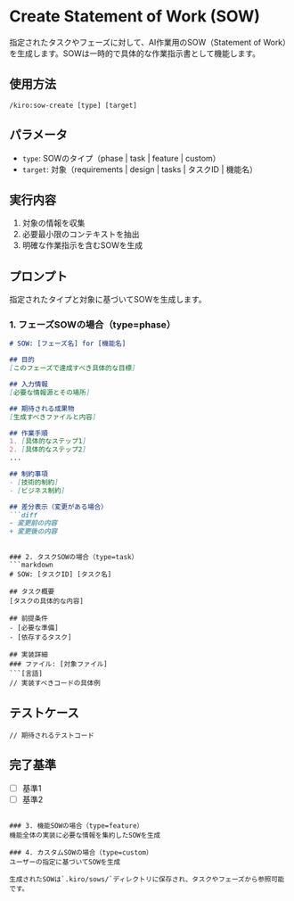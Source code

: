 # Create Statement of Work (SOW)

指定されたタスクやフェーズに対して、AI作業用のSOW（Statement of Work）を生成します。SOWは一時的で具体的な作業指示書として機能します。

## 使用方法
```
/kiro:sow-create [type] [target]
```

## パラメータ
- `type`: SOWのタイプ（phase | task | feature | custom）
- `target`: 対象（requirements | design | tasks | タスクID | 機能名）

## 実行内容

1. 対象の情報を収集
2. 必要最小限のコンテキストを抽出
3. 明確な作業指示を含むSOWを生成

## プロンプト

指定されたタイプと対象に基づいてSOWを生成します。

### 1. フェーズSOWの場合（type=phase）
```markdown
# SOW: [フェーズ名] for [機能名]

## 目的
[このフェーズで達成すべき具体的な目標]

## 入力情報
[必要な情報源とその場所]

## 期待される成果物
[生成すべきファイルと内容]

## 作業手順
1. [具体的なステップ1]
2. [具体的なステップ2]
...

## 制約事項
- [技術的制約]
- [ビジネス制約]

## 差分表示（変更がある場合）
```diff
- 変更前の内容
+ 変更後の内容
```
```

### 2. タスクSOWの場合（type=task）
```markdown
# SOW: [タスクID] [タスク名]

## タスク概要
[タスクの具体的な内容]

## 前提条件
- [必要な準備]
- [依存するタスク]

## 実装詳細
### ファイル: [対象ファイル]
```[言語]
// 実装すべきコードの具体例
```

## テストケース
```[言語]
// 期待されるテストコード
```

## 完了基準
- [ ] 基準1
- [ ] 基準2
```

### 3. 機能SOWの場合（type=feature）
機能全体の実装に必要な情報を集約したSOWを生成

### 4. カスタムSOWの場合（type=custom）
ユーザーの指定に基づいてSOWを生成

生成されたSOWは`.kiro/sows/`ディレクトリに保存され、タスクやフェーズから参照可能です。